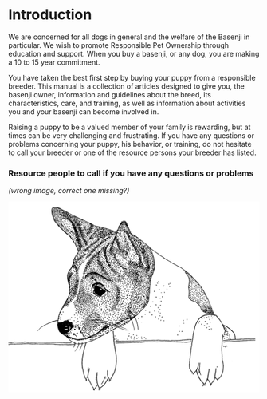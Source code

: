 # Introduction

We are concerned for all dogs in general and the welfare of the Basenji in particular.  We wish to promote Responsible Pet Ownership through education and support.  When you buy a basenji, or any dog, you are making a 10 to 15 year commitment.

You have taken the best first step by buying your puppy from a responsible breeder.  This manual is a collection of articles designed to give you, the basenji owner, information and guidelines about the breed, its characteristics, care, and training, as well as information about activities you and your basenji can become involved in.

Raising a puppy to be a valued member of your family is rewarding, but at times can be very challenging and frustrating. If you have any questions or problems concerning your puppy, his behavior, or training, do not hesitate to call your breeder or one of the resource persons your breeder has listed.

### Resource people to call if you have any questions or problems

_(wrong image, correct one missing?)_

![](images/basenji-looking-over-wall.png)
